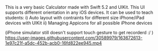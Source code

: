 This is a very basic Calculator made with Swift 5.2 and UIKit.
This UI supports different orientation in any iOS devices.
It can be used to teach students:
  i) Auto layout with contraints for different size iPhone/iPad devices with UIKit
  ii) Managing Appicons for all possible iPhone devices
  
  
(iPhone simulator still doesn't support touch gesture to get recorderd :/ )
https://user-images.githubusercontent.com/30589979/163672613-1e97c21f-a5dc-452b-acb0-16fd822ee945.mp4

